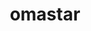 ---
id: 139
title: omastar
types: [rock,water]
image: https://raw.githubusercontent.com/PokeAPI/sprites/master/sprites/pokemon/139.png
---
